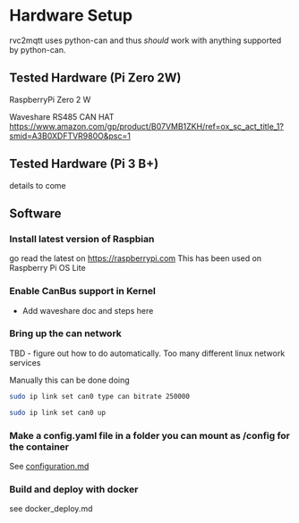 # Hardware Setup

rvc2mqtt uses python-can and thus *should* work with anything supported by python-can. 

## Tested Hardware (Pi Zero 2W)

RaspberryPi Zero 2 W

Waveshare RS485 CAN HAT
<https://www.amazon.com/gp/product/B07VMB1ZKH/ref=ox_sc_act_title_1?smid=A3B0XDFTVR980O&psc=1>


## Tested Hardware (Pi 3 B+)

details to come

## Software

### Install latest version of Raspbian

go read the latest on <https://raspberrypi.com>
This has been used on Raspberry Pi OS Lite 

### Enable CanBus support in Kernel

* Add waveshare doc and steps here

### Bring up the can network

TBD - figure out how to do automatically.  Too many different linux network services

Manually this can be done doing

``` bash
sudo ip link set can0 type can bitrate 250000

sudo ip link set can0 up
```

### Make a config.yaml file in a folder you can mount as /config for the container

See [configuration.md](configuration.md)

### Build and deploy with docker

see docker_deploy.md



